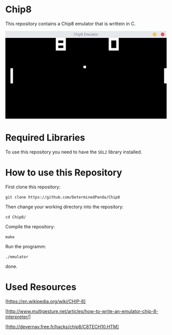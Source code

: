 # Chip8

This repository contains a Chip8 emulator that is writtein in C.

![emulator in action](Emulator.png)


# Required Libraries

To use this repository you need to have the `SDL2` library installed.


# How to use this Repository

First clone this repository:

`git clone https://github.com/DeterminedPanda/Chip8`

Then change your working directory into the repository:

`cd Chip8/`

Compile the repository:

`make`

Run the programm:

`./emulator`

done.


# Used Resources
[https://en.wikipedia.org/wiki/CHIP-8]

[http://www.multigesture.net/articles/how-to-write-an-emulator-chip-8-interpreter/]

[http://devernay.free.fr/hacks/chip8/C8TECH10.HTM]
